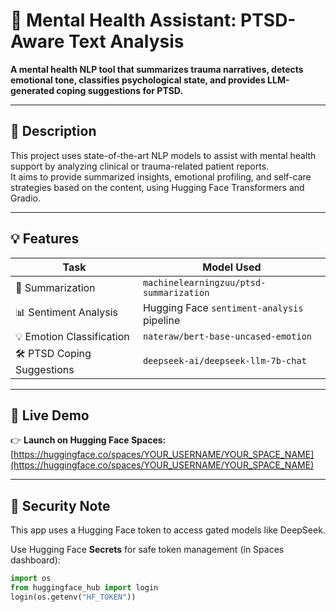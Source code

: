 # 🧠 Mental Health Assistant: PTSD-Aware Text Analysis

**A mental health NLP tool that summarizes trauma narratives, detects emotional tone, classifies psychological state, and provides LLM-generated coping suggestions for PTSD.**

---

## 📌 Description

This project uses state-of-the-art NLP models to assist with mental health support by analyzing clinical or trauma-related patient reports.  
It aims to provide summarized insights, emotional profiling, and self-care strategies based on the content, using Hugging Face Transformers and Gradio.

---

## 💡 Features

| Task                      | Model Used                                                                 |
|---------------------------|----------------------------------------------------------------------------|
| 📝 Summarization             | `machinelearningzuu/ptsd-summarization`                                   |
| 📊 Sentiment Analysis        | Hugging Face `sentiment-analysis` pipeline                                |
| 💡 Emotion Classification    | `nateraw/bert-base-uncased-emotion`                                       |
| 🛠 PTSD Coping Suggestions  | `deepseek-ai/deepseek-llm-7b-chat`                                         |

---

## 🚀 Live Demo

👉 **Launch on Hugging Face Spaces:**  
[https://huggingface.co/spaces/YOUR_USERNAME/YOUR_SPACE_NAME](https://huggingface.co/spaces/YOUR_USERNAME/YOUR_SPACE_NAME)

---

## 🔐 Security Note

This app uses a Hugging Face token to access gated models like DeepSeek.

Use Hugging Face **Secrets** for safe token management (in Spaces dashboard):

```python
import os
from huggingface_hub import login
login(os.getenv("HF_TOKEN"))
